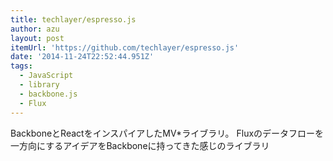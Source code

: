 ```yaml
---
title: techlayer/espresso.js
author: azu
layout: post
itemUrl: 'https://github.com/techlayer/espresso.js'
date: '2014-11-24T22:52:44.951Z'
tags:
  - JavaScript
  - library
  - backbone.js
  - Flux
---
```

BackboneとReactをインスパイアしたMV*ライブラリ。
Fluxのデータフローを一方向にするアイデアをBackboneに持ってきた感じのライブラリ
